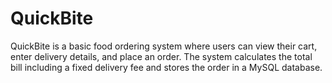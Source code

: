 # QuickBite
QuickBite is a basic food ordering system where users can view their cart, enter delivery details, and place an order. The system calculates the total bill including a fixed delivery fee and stores the order in a MySQL database.
